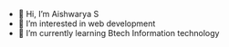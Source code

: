 - 👋 Hi, I’m Aishwarya S
- 👀 I’m interested in web development
- 🌱 I’m currently learning Btech Information technology



<!---
aish9840318584/aish9840318584 is a ✨ special ✨ repository because its `README.md` (this file) appears on your GitHub profile.
You can click the Preview link to take a look at your changes.
--->

